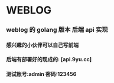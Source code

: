 # WEBLOG

### weblog 的 golang 版本 后端 api 实现

#### 感兴趣的小伙伴可以自己写前端
#### 后端有部署好的现成的: [api.9yu.cc]
#### 测试账号:admin 密码:123456
